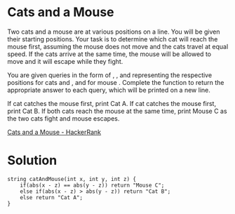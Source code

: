 # Cats and a Mouse

Two cats and a mouse are at various positions on a line. You will be given their starting positions. Your task is to determine which cat will reach the mouse first, assuming the mouse does not move and the cats travel at equal speed. If the cats arrive at the same time, the mouse will be allowed to move and it will escape while they fight.

You are given  queries in the form of , , and  representing the respective positions for cats  and , and for mouse . Complete the function  to return the appropriate answer to each query, which will be printed on a new line.

If cat  catches the mouse first, print Cat A.
If cat  catches the mouse first, print Cat B.
If both cats reach the mouse at the same time, print Mouse C as the two cats fight and mouse escapes.

[Cats and a Mouse - HackerRank](https://www.hackerrank.com/challenges/cats-and-a-mouse/problem?isFullScreen=true)

# Solution

```
string catAndMouse(int x, int y, int z) {
    if(abs(x - z) == abs(y - z)) return "Mouse C";
    else if(abs(x - z) > abs(y - z)) return "Cat B";
    else return "Cat A";
}
```